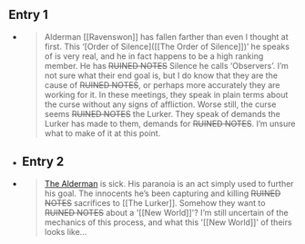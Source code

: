 ## Entry 1
- > Alderman [[Ravenswon]] has fallen farther than even I thought at first. This ‘[Order of Silence]([[The Order of Silence]])’ he speaks of is very real, and he in fact happens to be a high ranking member. He has ~~RUINED NOTES~~ Silence he calls ‘Observers’.  I’m not sure what their end goal is, but I do know that they are the cause of ~~RUINED NOTES~~, or perhaps more accurately they are working for it. In these meetings, they speak in plain terms about the curse without any signs of affliction. Worse still, the curse seems ~~RUINED NOTES~~ the Lurker. They speak of demands the Lurker has made to them, demands for ~~RUINED NOTES~~. I’m unsure what to make of it at this point.
- ## Entry 2
- > [The Alderman]([[Ravenswon]]) is sick. His paranoia is an act simply used to further his goal. The innocents he’s been capturing and killing ~~RUINED NOTES~~ sacrifices to [[The Lurker]]. Somehow they want to ~~RUINED NOTES~~ about a '[[New World]]'? I’m still uncertain of the mechanics of this process, and what this '[[New World]]' of theirs looks like...